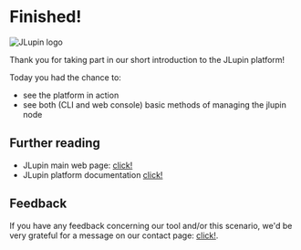 # Finished!

![JLupin logo](https://jlupin.io/images/jlupin-logo.svg)

Thank you for taking part in our short introduction to the JLupin platform!

Today you had the chance to:
- see the platform in action
- see both (CLI and web console) basic methods of managing the jlupin node

## Further reading

- JLupin main web page: [click!](https://jlupin.io/)
- JLupin platform documentation [click!](https://jlupin.io/documentation/jlupin-platform-161)

## Feedback

If you have any feedback concerning our tool and/or this scenario, we'd be very grateful for a message on our contact page: [click!](https://jlupin.io/contact).

